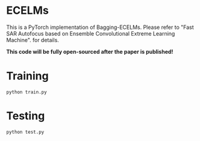 # ECELMs

This is a PyTorch implementation of Bagging-ECELMs. Please refer to "Fast SAR Autofocus based on Ensemble Convolutional Extreme Learning Machine". for details.

**This code will be fully open-sourced after the paper is published!**


# Training

```
python train.py
```

# Testing

```
python test.py
```




